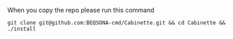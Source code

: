 When you copy the repo please run this command

```
git clone git@github.com:BEQSONA-cmd/Cabinette.git && cd Cabinette && ./install
```
